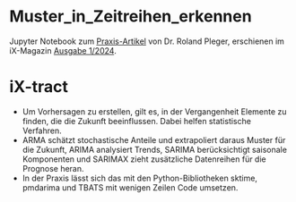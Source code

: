 # Muster_in_Zeitreihen_erkennen
Jupyter Notebook zum [Praxis-Artikel](https://www.heise.de/select/ix/2024/1/2324807564079299856) von Dr. Roland Pleger, erschienen im iX-Magazin [Ausgabe 1/2024](https://www.heise.de/select/ix/2024/1).

# iX-tract
- Um Vorhersagen zu erstellen, gilt es, in der Vergangenheit Elemente zu finden, die die Zukunft beeinflussen. Dabei helfen statistische Verfahren.
- ARMA schätzt stochastische Anteile und extrapoliert daraus Muster für die Zukunft, ARIMA analysiert Trends, SARIMA berücksichtigt saisonale Komponenten und SARIMAX zieht zusätzliche Datenreihen für die Prognose heran.
- In der Praxis lässt sich das mit den Python-Bibliotheken sktime, pmdarima und TBATS mit wenigen Zeilen Code umsetzen.
